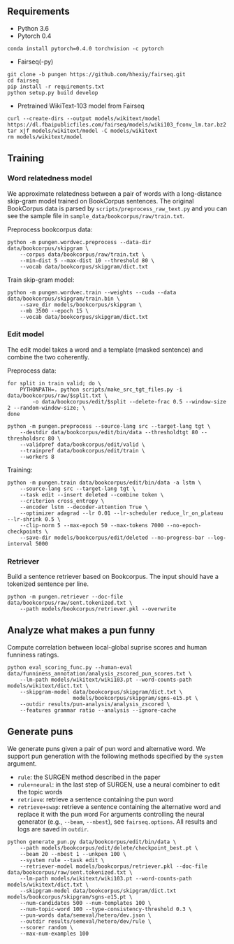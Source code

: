 ## Requirements
- Python 3.6
- Pytorch 0.4
```
conda install pytorch=0.4.0 torchvision -c pytorch
```
- Fairseq(-py)
```
git clone -b pungen https://github.com/hhexiy/fairseq.git
cd fairseq
pip install -r requirements.txt
python setup.py build develop
```
- Pretrained WikiText-103 model from Fairseq
```
curl --create-dirs --output models/wikitext/model https://dl.fbaipublicfiles.com/fairseq/models/wiki103_fconv_lm.tar.bz2
tar xjf models/wikitext/model -C models/wikitext
rm models/wikitext/model
```

## Training
### Word relatedness model
We approximate relatedness between a pair of words with a long-distance skip-gram model trained on BookCorpus sentences.
The original BookCorpus data is parsed by `scripts/preprocess_raw_text.py`
and you can see the sample file in `sample_data/bookcorpus/raw/train.txt`.

Preprocess bookcorpus data:
```
python -m pungen.wordvec.preprocess --data-dir data/bookcorpus/skipgram \
	--corpus data/bookcorpus/raw/train.txt \
	--min-dist 5 --max-dist 10 --threshold 80 \
	--vocab data/bookcorpus/skipgram/dict.txt
```

Train skip-gram model:
```
python -m pungen.wordvec.train --weights --cuda --data data/bookcorpus/skipgram/train.bin \
    --save_dir models/bookcorpus/skipgram \
    --mb 3500 --epoch 15 \
    --vocab data/bookcorpus/skipgram/dict.txt
```

### Edit model
The edit model takes a word and a template (masked sentence) and combine the two coherently.

Preprocess data:
```
for split in train valid; do \
	PYTHONPATH=. python scripts/make_src_tgt_files.py -i data/bookcorpus/raw/$split.txt \
        -o data/bookcorpus/edit/$split --delete-frac 0.5 --window-size 2 --random-window-size; \
done

python -m pungen.preprocess --source-lang src --target-lang tgt \
	--destdir data/bookcorpus/edit/bin/data --thresholdtgt 80 --thresholdsrc 80 \
	--validpref data/bookcorpus/edit/valid \
	--trainpref data/bookcorpus/edit/train \
	--workers 8
```

Training:
```
python -m pungen.train data/bookcorpus/edit/bin/data -a lstm \
    --source-lang src --target-lang tgt \
    --task edit --insert deleted --combine token \
    --criterion cross_entropy \
    --encoder lstm --decoder-attention True \
    --optimizer adagrad --lr 0.01 --lr-scheduler reduce_lr_on_plateau --lr-shrink 0.5 \
    --clip-norm 5 --max-epoch 50 --max-tokens 7000 --no-epoch-checkpoints \
    --save-dir models/bookcorpus/edit/deleted --no-progress-bar --log-interval 5000
```

### Retriever
Build a sentence retriever based on Bookcorpus.
The input should have a tokenized sentence per line.
```
python -m pungen.retriever --doc-file data/bookcorpus/raw/sent.tokenized.txt \
    --path models/bookcorpus/retriever.pkl --overwrite
```

## Analyze what makes a pun funny
Compute correlation between local-global suprise scores and human funniness ratings.
```
python eval_scoring_func.py --human-eval data/funniness_annotation/analysis_zscored_pun_scores.txt \
	--lm-path models/wikitext/wiki103.pt --word-counts-path models/wikitext/dict.txt \
    --skipgram-model data/bookcorpus/skipgram/dict.txt \
                     models/bookcorpus/skipgram/sgns-e15.pt \
    --outdir results/pun-analysis/analysis_zscored \
    --features grammar ratio --analysis --ignore-cache  
```

## Generate puns
We generate puns given a pair of pun word and alternative word.
We support pun generation with the following methods specified by the `system` argument.
- `rule`: the SURGEN method described in the paper 
- `rule+neural`: in the last step of SURGEN, use a neural combiner to edit the topic words
- `retrieve`: retrieve a sentence containing the pun word
- `retrieve+swap`: retrieve a sentence containing the alternative word and replace it with the pun word
For arguments controlling the neural generator (e.g., `--beam`, `--nbest`), see `fairseq.options`.
All results and logs are saved in `outdir`.
```
python generate_pun.py data/bookcorpus/edit/bin/data \
	--path models/bookcorpus/edit/delete/checkpoint_best.pt \
	--beam 20 --nbest 1 --unkpen 100 \
	--system rule --task edit \
	--retriever-model models/bookcorpus/retriever.pkl --doc-file data/bookcorpus/raw/sent.tokenized.txt \
	--lm-path models/wikitext/wiki103.pt --word-counts-path models/wikitext/dict.txt \
	--skipgram-model data/bookcorpus/skipgram/dict.txt models/bookcorpus/skipgram/sgns-e15.pt \
	--num-candidates 500 --num-templates 100 \
	--num-topic-word 100 --type-consistency-threshold 0.3 \
	--pun-words data/semeval/hetero/dev.json \
	--outdir results/semeval/hetero/dev/rule \
	--scorer random \
	--max-num-examples 100
```
